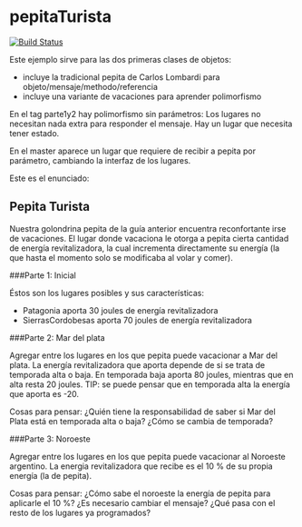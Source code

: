 # pepitaTurista
 
[![Build Status](https://travis-ci.org/wollok/pepitaTurista.svg?branch=master)](https://travis-ci.org/wollok/pepitaTurista)


Este ejemplo sirve para las dos primeras clases de objetos:
- incluye la tradicional pepita de Carlos Lombardi para objeto/mensaje/methodo/referencia
-  incluye una variante de vacaciones para aprender polimorfismo

En el tag parte1y2 hay polimorfismo sin parámetros: Los lugares no necesitan nada extra 
para responder el mensaje. Hay un lugar que necesita tener estado.

En el master aparece un lugar que requiere de recibir a pepita por parámetro,
cambiando la interfaz de los lugares.

Este es el enunciado:

## Pepita Turista
Nuestra golondrina pepita de la guía anterior encuentra reconfortante irse de vacaciones.
El lugar donde vacaciona le otorga a pepita cierta cantidad de energía revitalizadora, la
cual incrementa directamente su energía (la que hasta el momento solo se modificaba al
volar y comer).

###Parte 1: Inicial

Éstos son los lugares posibles y sus características:
- Patagonia aporta 30 joules de energía revitalizadora
- SierrasCordobesas aporta 70 joules de energía revitalizadora

###Parte 2: Mar del plata

Agregar entre los lugares en los que pepita puede vacacionar a Mar del plata. La energía
revitalizadora que aporta depende de si se trata de temporada alta o baja. En temporada
baja aporta 80 joules, mientras que en alta resta 20 joules. TIP: se puede pensar que en
temporada alta la energía que aporta es -20.

Cosas para pensar: ¿Quién tiene la responsabilidad de saber si Mar del Plata está en
temporada alta o baja? ¿Cómo se cambia de temporada?

###Parte 3: Noroeste

Agregar entre los lugares en los que pepita puede vacacionar al Noroeste argentino. La
energia revitalizadora que recibe es el 10 % de su propia energía (la de pepita). 

Cosas para pensar: ¿Cómo sabe el noroeste la energía de pepita para aplicarle el 10 %? ¿Es
necesario cambiar el mensaje? ¿Qué pasa con el resto de los lugares ya programados?
